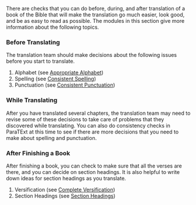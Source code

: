 
There are checks that you can do before, during, and after translation of a book of the Bible that will make the translation go much easier, look good, and be as easy to read as possible. The modules in this section give more information about the following topics.

### Before Translating

The translation team should make decisions about the following issues before you start to translate.

1. Alphabet (see [Appropriate Alphabet](../alphabet/01.md))
1. Spelling (see [Consistent Spelling](../spelling/01.md))
1. Punctuation (see [Consistent Punctuation](../punctuation/01.md))

### While Translating

After you have translated several chapters, the translation team may need to revise some of these decisions to take care of problems that they discovered while translating. You can also do consistency checks in ParaTExt at this time to see if there are more decisions that you need to make about spelling and punctuation.

### After Finishing a Book

After finishing a book, you can check to make sure that all the verses are there, and you can decide on section headings. It is also helpful to write down ideas for section headings as you translate.

1. Versification (see [Complete Versification](../verses/01.md))
1. Section Headings (see [Section Headings](../headings/01.md))

